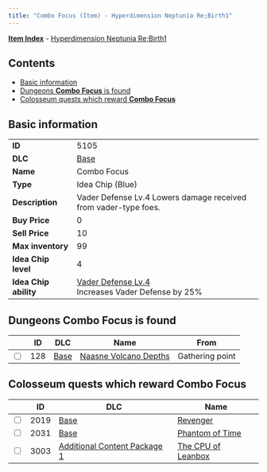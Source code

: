 ```yaml
---
title: "Combo Focus (Item) - Hyperdimension Neptunia Re;Birth1"
---
```


[**Item Index**](/neptunia/rb1/item/index.html) - [Hyperdimension Neptunia Re;Birth1](/neptunia/rb1)

## Contents

- [Basic information](#basic-information)
- [Dungeons **Combo Focus** is found](#dungeons-combo-focus-is-found)
- [Colosseum quests which reward **Combo Focus**](#colosseum-quests-which-reward-combo-focus)

## Basic information

|   |   |
| -- | -- |
| **ID** | 5105 |
| **DLC** | [Base](/neptunia/rb1/dlc/1-base.html) |
| **Name** | Combo Focus |
| **Type** | Idea Chip (Blue) |
| **Description** | Vader Defense Lv.4 Lowers damage received from vader-type foes. |
| **Buy Price** | 0 |
| **Sell Price** | 10 |
| **Max inventory** | 99 |
| **Idea Chip level** | 4 |
| **Idea Chip ability** | [Vader Defense Lv.4](/neptunia/rb1/avatar/1-9604-vader-defense-lv-4.html)<br />Increases Vader Defense by 25% |


## Dungeons **Combo Focus** is found

|    | ID | DLC | Name | From |
| -- | -- | --- | ---- | ---- |
| <input type="checkbox" id="rb1-dungeon-1-128" class="trackbox" /> | 128 | [Base](/neptunia/rb1/dlc/1-base.html) | [Naasne Volcano Depths](/neptunia/rb1/dungeon/1-128-naasne-volcano-depths.html) | Gathering point |


## Colosseum quests which reward **Combo Focus**

|    | ID | DLC | Name |
| -- | -- | --- | ---- |
| <input type="checkbox" id="rb1-colosseum-1-2019" class="trackbox" /> | 2019 | [Base](/neptunia/rb1/dlc/1-base.html) | [Revenger](/neptunia/rb1/colosseum/1-2019-revenger.html) |
| <input type="checkbox" id="rb1-colosseum-1-2031" class="trackbox" /> | 2031 | [Base](/neptunia/rb1/dlc/1-base.html) | [Phantom of Time](/neptunia/rb1/colosseum/1-2031-phantom-of-time.html) |
| <input type="checkbox" id="rb1-colosseum-10-3003" class="trackbox" /> | 3003 | [Additional Content Package 1](/neptunia/rb1/dlc/10-pack1.html) | [The CPU of Leanbox](/neptunia/rb1/colosseum/10-3003-the-cpu-of-leanbox.html) |
